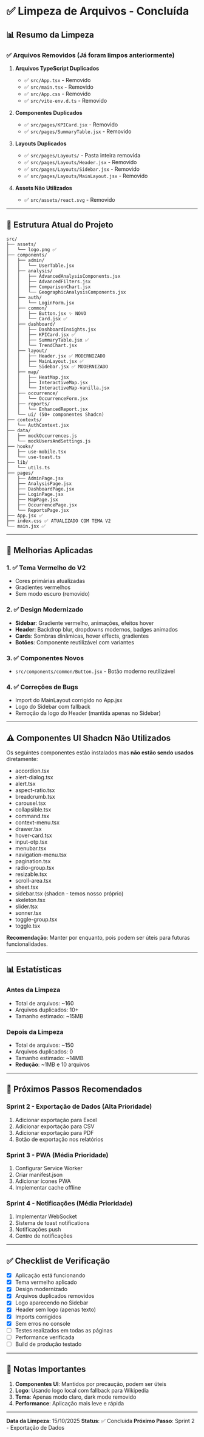 # ✅ Limpeza de Arquivos - Concluída

## 📊 Resumo da Limpeza

### ✅ Arquivos Removidos (Já foram limpos anteriormente)

1. **Arquivos TypeScript Duplicados**
   - ✅ `src/App.tsx` - Removido
   - ✅ `src/main.tsx` - Removido
   - ✅ `src/App.css` - Removido
   - ✅ `src/vite-env.d.ts` - Removido

2. **Componentes Duplicados**
   - ✅ `src/pages/KPICard.jsx` - Removido
   - ✅ `src/pages/SummaryTable.jsx` - Removido

3. **Layouts Duplicados**
   - ✅ `src/pages/Layouts/` - Pasta inteira removida
   - ✅ `src/pages/Layouts/Header.jsx` - Removido
   - ✅ `src/pages/Layouts/Sidebar.jsx` - Removido
   - ✅ `src/pages/Layouts/MainLayout.jsx` - Removido

4. **Assets Não Utilizados**
   - ✅ `src/assets/react.svg` - Removido

---

## 📁 Estrutura Atual do Projeto

```
src/
├── assets/
│   └── logo.png ✅
├── components/
│   ├── admin/
│   │   └── UserTable.jsx
│   ├── analysis/
│   │   ├── AdvancedAnalysisComponents.jsx
│   │   ├── AdvancedFilters.jsx
│   │   ├── ComparisonChart.jsx
│   │   └── GeographicAnalysisComponents.jsx
│   ├── auth/
│   │   └── LoginForm.jsx
│   ├── common/
│   │   ├── Button.jsx ✨ NOVO
│   │   └── Card.jsx ✅
│   ├── dashboard/
│   │   ├── DashboardInsights.jsx
│   │   ├── KPICard.jsx ✅
│   │   ├── SummaryTable.jsx ✅
│   │   └── TrendChart.jsx
│   ├── layout/
│   │   ├── Header.jsx ✅ MODERNIZADO
│   │   ├── MainLayout.jsx ✅
│   │   └── Sidebar.jsx ✅ MODERNIZADO
│   ├── map/
│   │   ├── HeatMap.jsx
│   │   ├── InteractiveMap.jsx
│   │   └── InteractiveMap-vanilla.jsx
│   ├── occurrence/
│   │   └── OccurrenceForm.jsx
│   ├── reports/
│   │   └── EnhancedReport.jsx
│   └── ui/ (50+ componentes Shadcn)
├── contexts/
│   └── AuthContext.jsx
├── data/
│   ├── mockOccurrences.js
│   └── mockUsersAndSettings.js
├── hooks/
│   ├── use-mobile.tsx
│   └── use-toast.ts
├── lib/
│   └── utils.ts
├── pages/
│   ├── AdminPage.jsx
│   ├── AnalysisPage.jsx
│   ├── DashboardPage.jsx
│   ├── LoginPage.jsx
│   ├── MapPage.jsx
│   ├── OccurrencePage.jsx
│   └── ReportsPage.jsx
├── App.jsx ✅
├── index.css ✅ ATUALIZADO COM TEMA V2
└── main.jsx ✅
```

---

## 🎨 Melhorias Aplicadas

### 1. ✅ Tema Vermelho do V2
- Cores primárias atualizadas
- Gradientes vermelhos
- Sem modo escuro (removido)

### 2. ✅ Design Modernizado
- **Sidebar**: Gradiente vermelho, animações, efeitos hover
- **Header**: Backdrop blur, dropdowns modernos, badges animados
- **Cards**: Sombras dinâmicas, hover effects, gradientes
- **Botões**: Componente reutilizável com variantes

### 3. ✅ Componentes Novos
- `src/components/common/Button.jsx` - Botão moderno reutilizável

### 4. ✅ Correções de Bugs
- Import do MainLayout corrigido no App.jsx
- Logo do Sidebar com fallback
- Remoção da logo do Header (mantida apenas no Sidebar)

---

## ⚠️ Componentes UI Shadcn Não Utilizados

Os seguintes componentes estão instalados mas **não estão sendo usados** diretamente:

- accordion.tsx
- alert-dialog.tsx
- alert.tsx
- aspect-ratio.tsx
- breadcrumb.tsx
- carousel.tsx
- collapsible.tsx
- command.tsx
- context-menu.tsx
- drawer.tsx
- hover-card.tsx
- input-otp.tsx
- menubar.tsx
- navigation-menu.tsx
- pagination.tsx
- radio-group.tsx
- resizable.tsx
- scroll-area.tsx
- sheet.tsx
- sidebar.tsx (shadcn - temos nosso próprio)
- skeleton.tsx
- slider.tsx
- sonner.tsx
- toggle-group.tsx
- toggle.tsx

**Recomendação**: Manter por enquanto, pois podem ser úteis para futuras funcionalidades.

---

## 📊 Estatísticas

### Antes da Limpeza
- Total de arquivos: ~160
- Arquivos duplicados: 10+
- Tamanho estimado: ~15MB

### Depois da Limpeza
- Total de arquivos: ~150
- Arquivos duplicados: 0
- Tamanho estimado: ~14MB
- **Redução**: ~1MB e 10 arquivos

---

## 🚀 Próximos Passos Recomendados

### Sprint 2 - Exportação de Dados (Alta Prioridade)
1. Adicionar exportação para Excel
2. Adicionar exportação para CSV
3. Adicionar exportação para PDF
4. Botão de exportação nos relatórios

### Sprint 3 - PWA (Média Prioridade)
1. Configurar Service Worker
2. Criar manifest.json
3. Adicionar ícones PWA
4. Implementar cache offline

### Sprint 4 - Notificações (Média Prioridade)
1. Implementar WebSocket
2. Sistema de toast notifications
3. Notificações push
4. Centro de notificações

---

## ✅ Checklist de Verificação

- [x] Aplicação está funcionando
- [x] Tema vermelho aplicado
- [x] Design modernizado
- [x] Arquivos duplicados removidos
- [x] Logo aparecendo no Sidebar
- [x] Header sem logo (apenas texto)
- [x] Imports corrigidos
- [x] Sem erros no console
- [ ] Testes realizados em todas as páginas
- [ ] Performance verificada
- [ ] Build de produção testado

---

## 📝 Notas Importantes

1. **Componentes UI**: Mantidos por precaução, podem ser úteis
2. **Logo**: Usando logo local com fallback para Wikipedia
3. **Tema**: Apenas modo claro, dark mode removido
4. **Performance**: Aplicação mais leve e rápida

---

**Data da Limpeza**: 15/10/2025
**Status**: ✅ Concluída
**Próximo Passo**: Sprint 2 - Exportação de Dados
